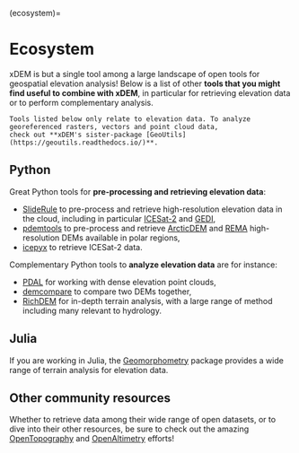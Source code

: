 (ecosystem)=

# Ecosystem

xDEM is but a single tool among a large landscape of open tools for geospatial elevation analysis! Below is a list of
other **tools that you might find useful to combine with xDEM**, in particular for retrieving elevation data or to perform complementary analysis.

```{seealso}
Tools listed below only relate to elevation data. To analyze georeferenced rasters, vectors and point cloud data,
check out **xDEM's sister-package [GeoUtils](https://geoutils.readthedocs.io/)**.
```
## Python


Great Python tools for **pre-processing and retrieving elevation data**:
- [SlideRule](https://slideruleearth.io/) to pre-process and retrieve high-resolution elevation data in the cloud, including in particular [ICESat-2](https://icesat-2.gsfc.nasa.gov/) and [GEDI](https://gedi.umd.edu/),
- [pdemtools](https://pdemtools.readthedocs.io/en/latest/) to pre-process and retrieve [ArcticDEM](https://www.pgc.umn.edu/data/arcticdem/) and [REMA](https://www.pgc.umn.edu/data/rema/) high-resolution DEMs available in polar regions,
- [icepyx](https://icepyx.readthedocs.io/en/latest/) to retrieve ICESat-2 data.

Complementary Python tools to **analyze elevation data** are for instance:
- [PDAL](https://pdal.io/en/latest/) for working with dense elevation point clouds,
- [demcompare](https://demcompare.readthedocs.io/en/stable/) to compare two DEMs together,
- [RichDEM](https://richdem.readthedocs.io/en/latest/) for in-depth terrain analysis, with a large range of method including many relevant to hydrology.

## Julia

If you are working in Julia, the [Geomorphometry](https://github.com/Deltares/Geomorphometry.jl) package provides a
wide range of terrain analysis for elevation data.

## Other community resources

Whether to retrieve data among their wide range of open datasets, or to dive into their other resources, be sure to check out the
amazing [OpenTopography](https://opentopography.org/) and [OpenAltimetry](https://openaltimetry.earthdatacloud.nasa.gov/data/) efforts!
